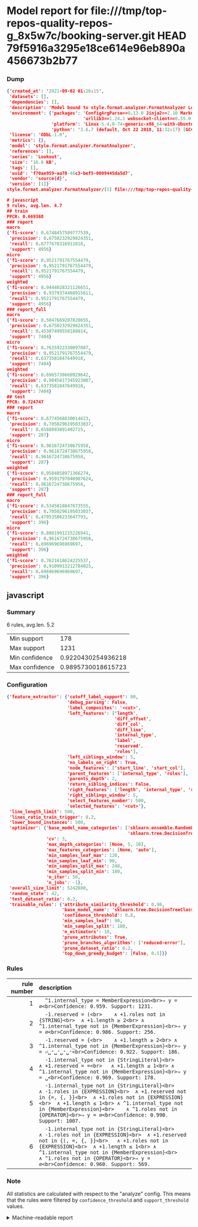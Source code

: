 # Model report for file:///tmp/top-repos-quality-repos-g_8x5w7c/booking-server.git HEAD 79f5916a3295e18ce614e96eb890a456673b2b77

### Dump

```json
{'created_at': '2021-09-02 01:26:15',
 'datasets': [],
 'dependencies': [],
 'description': 'Model bound to style.format.analyzer.FormatAnalyzer Lookout analyzer.',
 'environment': {'packages': 'ConfigArgParse==0.13.0 Jinja2==2.10 MarkupSafe==1.1.1 PyStemmer==1.3.0 PyYAML==5.1 Pympler==0.5 SQLAlchemy==1.2.10 SQLAlchemy-Utils==0.33.3 asdf==2.3.2 bblfsh==2.12.7 boto==2.49.0 boto3==1.9.130 botocore==1.12.130 cachetools==2.0.1 certifi==2019.3.9 chardet==3.0.4 clint==0.5.1 docker==3.7.0 docker-pycreds==0.4.0 dulwich==0.19.11 grpcio==1.19.0 grpcio-tools==1.19.0 humanfriendly==4.16.1 humanize==0.5.1 idna==2.8 jmespath==0.9.4 jsonschema==2.6.0 lookout-sdk==0.4.1 lookout-sdk-ml==0.19.0 lookout-style==0.2.0 lz4==2.1.6 modelforge==0.12.1 numpy==1.16.2 packaging==19.0 pandas==0.22.0 pip==19.0.3 protobuf==3.7.0 psycopg2-binary==2.7.5 pygtrie==2.3 pyparsing==2.3.1 python-dateutil==2.8.0 python-igraph==0.7.1.post6 pytz==2019.1 requests==2.21.0 requirements-parser==0.2.0 scikit-learn==0.20.1 scikit-optimize==0.5.2 scipy==1.2.1 semantic-version==2.6.0 setuptools==40.8.0 six==1.12.0 smart-open==1.8.1 sourced-ml==0.8.2 spdx==2.5.0 stringcase==1.2.0 tabulate==0.8.2 tqdm==4.31.1 '
                             'urllib3==1.24.1 websocket-client==0.55.0 xxhash==1.3.0',
                 'platform': 'Linux-5.4.0-74-generic-x86_64-with-Ubuntu-18.04-bionic',
                 'python': '3.6.7 (default, Oct 22 2018, 11:32:17) [GCC 8.2.0]'},
 'license': 'ODbL-1.0',
 'metrics': {},
 'model': 'style.format.analyzer.FormatAnalyzer',
 'references': [],
 'series': 'Lookout',
 'size': '16.8 kB',
 'tags': [],
 'uuid': 'f70ae959-aa70-46c3-bef5-0009445da5d7',
 'vendor': 'source{d}',
 'version': [1]}
style.format.analyzer.FormatAnalyzer/[1] file:///tmp/top-repos-quality-repos-g_8x5w7c/booking-server.git 79f5916a3295e18ce614e96eb890a456673b2b77

# javascript
9 rules, avg.len. 4.7
## train
PPCR: 0.669368
### report
macro
{'f1-score': 0.6748457509777539,
 'precision': 0.6750232929824351,
 'recall': 0.6777678316911818,
 'support': 4956}
micro
{'f1-score': 0.9521791767554479,
 'precision': 0.9521791767554479,
 'recall': 0.9521791767554479,
 'support': 4956}
weighted
{'f1-score': 0.9444028321126651,
 'precision': 0.9379374468915611,
 'recall': 0.9521791767554479,
 'support': 4956}
### report_full
macro
{'f1-score': 0.5047669207820655,
 'precision': 0.6750232929824351,
 'recall': 0.45307499558188014,
 'support': 7404}
micro
{'f1-score': 0.7635922330097087,
 'precision': 0.9521791767554479,
 'recall': 0.6373581847649918,
 'support': 7404}
weighted
{'f1-score': 0.6965738660929642,
 'precision': 0.9045817345923007,
 'recall': 0.6373581847649918,
 'support': 7404}
## test
PPCR: 0.724747
### report
macro
{'f1-score': 0.6774568830014623,
 'precision': 0.7050296195033037,
 'recall': 0.6588093891402715,
 'support': 287}
micro
{'f1-score': 0.9616724738675958,
 'precision': 0.9616724738675958,
 'recall': 0.9616724738675958,
 'support': 287}
weighted
{'f1-score': 0.9584058971366274,
 'precision': 0.9591797040907624,
 'recall': 0.9616724738675958,
 'support': 287}
### report_full
macro
{'f1-score': 0.5345818847673555,
 'precision': 0.7050296195033037,
 'recall': 0.47053586233647793,
 'support': 396}
micro
{'f1-score': 0.8081991215226941,
 'precision': 0.9616724738675958,
 'recall': 0.696969696969697,
 'support': 396}
weighted
{'f1-score': 0.7621618624225537,
 'precision': 0.9109913212784025,
 'recall': 0.696969696969697,
 'support': 396}
```

## javascript
### Summary
6 rules, avg.len. 5.2

| | |
|-|-|
|Min support|178|
|Max support|1231|
|Min confidence|0.9220430254936218|
|Max confidence|0.9895730018615723|

### Configuration

```json
{'feature_extractor': {'cutoff_label_support': 80,
                       'debug_parsing': False,
                       'label_composites': '<cut>',
                       'left_features': ['length',
                                         'diff_offset',
                                         'diff_col',
                                         'diff_line',
                                         'internal_type',
                                         'label',
                                         'reserved',
                                         'roles'],
                       'left_siblings_window': 5,
                       'no_labels_on_right': True,
                       'node_features': ['start_line', 'start_col'],
                       'parent_features': ['internal_type', 'roles'],
                       'parents_depth': 2,
                       'return_sibling_indices': False,
                       'right_features': ['length', 'internal_type', 'reserved', 'roles'],
                       'right_siblings_window': 5,
                       'select_features_number': 500,
                       'selected_features': '<cut>'},
 'line_length_limit': 500,
 'lines_ratio_train_trigger': 0.2,
 'lower_bound_instances': 500,
 'optimizer': {'base_model_name_categories': ['sklearn.ensemble.RandomForestClassifier',
                                              'sklearn.tree.DecisionTreeClassifier'],
               'cv': 3,
               'max_depth_categories': [None, 5, 10],
               'max_features_categories': [None, 'auto'],
               'min_samples_leaf_max': 120,
               'min_samples_leaf_min': 90,
               'min_samples_split_max': 240,
               'min_samples_split_min': 180,
               'n_iter': 50,
               'n_jobs': -1},
 'overall_size_limit': 5242880,
 'random_state': 42,
 'test_dataset_ratio': 0.2,
 'trainable_rules': {'attribute_similarity_threshold': 0.98,
                     'base_model_name': 'sklearn.tree.DecisionTreeClassifier',
                     'confidence_threshold': 0.8,
                     'min_samples_leaf': 90,
                     'min_samples_split': 180,
                     'n_estimators': 10,
                     'prune_attributes': True,
                     'prune_branches_algorithms': ['reduced-error'],
                     'prune_dataset_ratio': 0.2,
                     'top_down_greedy_budget': [False, 0.5]}}
```

### Rules

| rule number | description |
|----:|:-----|
| 1 | `  ^1.internal_type = MemberExpression<br>⇒ y = ∅<br>Confidence: 0.959. Support: 1231.` |
| 2 | `  -1.reserved = (<br>	∧ +1.roles not in {STRING}<br>	∧ +1.length ≥ 2<br>	∧ ^1.internal_type not in {MemberExpression}<br>⇒ y = ∅<br>Confidence: 0.986. Support: 256.` |
| 3 | `  -1.reserved = {<br>	∧ +1.length ≥ 2<br>	∧ ^1.internal_type not in {MemberExpression}<br>⇒ y = ⏎␣⁺␣⁺␣⁺␣⁺<br>Confidence: 0.922. Support: 186.` |
| 4 | `  -1.internal_type not in {StringLiteral}<br>	∧ +1.reserved = =<br>	∧ +1.length ≤ 1<br>	∧ ^1.internal_type not in {MemberExpression}<br>⇒ y = ␣<br>Confidence: 0.969. Support: 178.` |
| 5 | `  -1.internal_type not in {StringLiteral}<br>	∧ -1.roles in {EXPRESSION}<br>	∧ +1.reserved not in {=, {, }}<br>	∧ +1.roles not in {EXPRESSION}<br>	∧ +1.length ≤ 1<br>	∧ ^1.internal_type not in {MemberExpression}<br>	∧ ^1.roles not in {OPERATOR}<br>⇒ y = ∅<br>Confidence: 0.990. Support: 1007.` |
| 6 | `  -1.internal_type not in {StringLiteral}<br>	∧ -1.roles not in {EXPRESSION}<br>	∧ +1.reserved not in {(, =, {, }}<br>	∧ +1.roles not in {EXPRESSION}<br>	∧ +1.length ≤ 1<br>	∧ ^1.internal_type not in {MemberExpression}<br>	∧ ^1.roles not in {OPERATOR}<br>⇒ y = ∅<br>Confidence: 0.960. Support: 569.` |

### Note
All statistics are calculated with respect to the "analyze" config. This means that the rules were filtered by
`confidence_threshold` and `support_threshold` values.

<details>
    <summary>Machine-readable report</summary>
```json
{"javascript": {"avg_rule_len": 5.166666666666667, "max_conf": 0.9895730018615723, "max_support": 1231, "min_conf": 0.9220430254936218, "min_support": 178, "num_rules": 6}}
```
</details>
